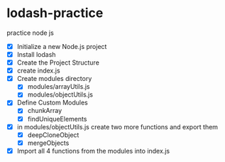 # lodash-practice

practice node js

- [x] Initialize a new Node.js project
- [x] Install lodash
- [x] Create the Project Structure
- [x] create index.js
- [x] Create modules directory
  - [x] modules/arrayUtils.js
  - [x] modules/objectUtils.js
- [x] Define Custom Modules
  - [x] chunkArray
  - [x] findUniqueElements
- [x] in modules/objectUtils.js create two more functions and export them
  - [x] deepCloneObject
  - [x] mergeObjects
- [x] Import all 4 functions from the modules into index.js
